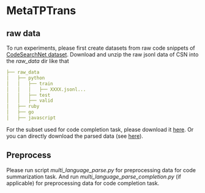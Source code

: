 # MetaTPTrans

## raw data
To run experiments, please first create datasets from raw code snippets of [CodeSearchNet dataset](https://github.com/github/CodeSearchNet).
Download and unzip the raw jsonl data of CSN into the _raw_data_ dir like that
```yaml
├── raw_data     
│   ├── python         
│   │   ├── train    
│   │   │   ├── XXXX.jsonl...
│   │   ├── test    
│   │   ├── valid   
│   ├── ruby          
│   ├── go        
│   ├── javascript        
```
For the subset used for code completion task, please download it [here](https://drive.google.com/file/d/1HmZviSzje-STZaBH8kvt_bLEFPorEcFr/view?usp=sharing). Or you can directly download the parsed data (see [here](./data/README.MD)).

## Preprocess
Please run script *multi_language_parse.py* for preprocessing data for code summarization task.
And run *multi_language_parse_completion.py* (if applicable) for preprocessing data for code completion task.